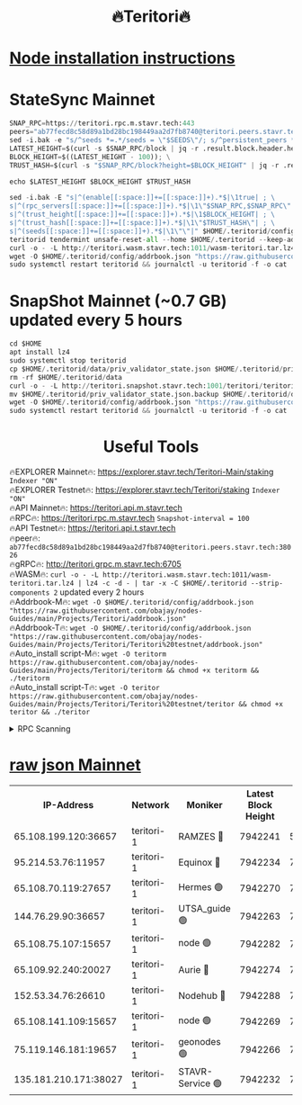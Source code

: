 <h1 align="center"> 🔥Teritori🔥</h1>


[Node installation instructions](https://github.com/obajay/nodes-Guides/tree/main/Projects/Teritori)
=

# StateSync Mainnet
```python
SNAP_RPC=https://teritori.rpc.m.stavr.tech:443
peers="ab77fecd8c58d89a1bd28bc198449aa2d7fb8740@teritori.peers.stavr.tech:38026"
sed -i.bak -e "s/^seeds *=.*/seeds = \"$SEEDS\"/; s/^persistent_peers *=.*/persistent_peers = \"$PEERS\"/" $HOME/.teritorid/config/config.toml
LATEST_HEIGHT=$(curl -s $SNAP_RPC/block | jq -r .result.block.header.height); \
BLOCK_HEIGHT=$((LATEST_HEIGHT - 100)); \
TRUST_HASH=$(curl -s "$SNAP_RPC/block?height=$BLOCK_HEIGHT" | jq -r .result.block_id.hash)

echo $LATEST_HEIGHT $BLOCK_HEIGHT $TRUST_HASH

sed -i.bak -E "s|^(enable[[:space:]]+=[[:space:]]+).*$|\1true| ; \
s|^(rpc_servers[[:space:]]+=[[:space:]]+).*$|\1\"$SNAP_RPC,$SNAP_RPC\"| ; \
s|^(trust_height[[:space:]]+=[[:space:]]+).*$|\1$BLOCK_HEIGHT| ; \
s|^(trust_hash[[:space:]]+=[[:space:]]+).*$|\1\"$TRUST_HASH\"| ; \
s|^(seeds[[:space:]]+=[[:space:]]+).*$|\1\"\"|" $HOME/.teritorid/config/config.toml
teritorid tendermint unsafe-reset-all --home $HOME/.teritorid --keep-addr-book
curl -o - -L http://teritori.wasm.stavr.tech:1011/wasm-teritori.tar.lz4 | lz4 -c -d - | tar -x -C $HOME/.teritorid --strip-components 2
wget -O $HOME/.teritorid/config/addrbook.json "https://raw.githubusercontent.com/obajay/nodes-Guides/main/Projects/Teritori/addrbook.json"
sudo systemctl restart teritorid && journalctl -u teritorid -f -o cat
```

# SnapShot Mainnet (~0.7 GB) updated every 5 hours
```python
cd $HOME
apt install lz4
sudo systemctl stop teritorid
cp $HOME/.teritorid/data/priv_validator_state.json $HOME/.teritorid/priv_validator_state.json.backup
rm -rf $HOME/.teritorid/data
curl -o - -L http://teritori.snapshot.stavr.tech:1001/teritori/teritori-snap.tar.lz4 | lz4 -c -d - | tar -x -C $HOME/.teritorid --strip-components 2
mv $HOME/.teritorid/priv_validator_state.json.backup $HOME/.teritorid/data/priv_validator_state.json
wget -O $HOME/.teritorid/config/addrbook.json "https://raw.githubusercontent.com/obajay/nodes-Guides/main/Projects/Teritori/addrbook.json"
sudo systemctl restart teritorid && journalctl -u teritorid -f -o cat
```
 <h1 align="center"> Useful Tools</h1>

🔥EXPLORER Mainnet🔥:      https://explorer.stavr.tech/Teritori-Main/staking      `Indexer "ON"` \
🔥EXPLORER Testnet🔥:        https://explorer.stavr.tech/Teritori/staking            `Indexer "ON"` \
🔥API Mainnet🔥:                   https://teritori.api.m.stavr.tech \
🔥RPC🔥:                                   https://teritori.rpc.m.stavr.tech                         `Snapshot-interval = 100` \
🔥API Testnet🔥:                     https://teritori.api.t.stavr.tech \
🔥peer🔥:                     `ab77fecd8c58d89a1bd28bc198449aa2d7fb8740@teritori.peers.stavr.tech:38026` \
🔥gRPC🔥:                                http://teritori.grpc.m.stavr.tech:6705 \
🔥WASM🔥: ```curl -o - -L http://teritori.wasm.stavr.tech:1011/wasm-teritori.tar.lz4 | lz4 -c -d - | tar -x -C $HOME/.teritorid --strip-components 2``` updated every 2 hours \
🔥Addrbook-M🔥:    ```wget -O $HOME/.teritorid/config/addrbook.json "https://raw.githubusercontent.com/obajay/nodes-Guides/main/Projects/Teritori/addrbook.json"``` \
🔥Addrbook-T🔥:    ```wget -O $HOME/.teritorid/config/addrbook.json "https://raw.githubusercontent.com/obajay/nodes-Guides/main/Projects/Teritori/Teritori%20testnet/addrbook.json"``` \
🔥Auto_install script-M🔥: ```wget -O teritorm https://raw.githubusercontent.com/obajay/nodes-Guides/main/Projects/Teritori/teritorm && chmod +x teritorm && ./teritorm``` \
🔥Auto_install script-T🔥: ```wget -O teritor https://raw.githubusercontent.com/obajay/nodes-Guides/main/Projects/Teritori/Teritori%20testnet/teritor && chmod +x teritor && ./teritor```

<details>
<summary>RPC Scanning</summary>

<h2 align="center"> We scan nodes in real time every 4 hours. And we provide the final result of RPC endpoints.
We cannot influence the operation of these nodes in any way. </h2>


```python
If Voting Power is higher than 0 --> then the Node is a validator of the network and may be subject to attack and be a potential threat to the chain.
```
```python
We marked such validators with a red symbol
```

</details>

[raw json Mainnet](https://rpc-check.teritorim.stavr.tech/teritorim/rpc-teritorim-result.json)
=



<table><tr><th>IP-Address</th><th>Network</th><th>Moniker</th><th>Latest Block Height</th><th>Earliest Block Height</th><th>Catching Up</th><th>Tx Index</th><th>Voting Power</th><th>Scan Time</th></tr><tr><td>65.108.199.120:36657</td><td>teritori-1</td><td>RAMZES 🔴</td><td>7942241</td><td>5996001</td><td>False</td><td>on</td><td>787915</td><td>2024-03-19T22:14:32.707444419UTC</td></tr><tr><td>95.214.53.76:11957</td><td>teritori-1</td><td>Equinox 🔴</td><td>7942234</td><td>7203180</td><td>False</td><td>on</td><td>1539077</td><td>2024-03-19T22:13:49.309403866UTC</td></tr><tr><td>65.108.70.119:27657</td><td>teritori-1</td><td>Hermes 🟢</td><td>7942270</td><td>7203180</td><td>False</td><td>on</td><td>0</td><td>2024-03-19T22:17:22.722789004UTC</td></tr><tr><td>144.76.29.90:36657</td><td>teritori-1</td><td>UTSA_guide 🟢</td><td>7942263</td><td>7208001</td><td>False</td><td>on</td><td>0</td><td>2024-03-19T22:16:39.481764925UTC</td></tr><tr><td>65.108.75.107:15657</td><td>teritori-1</td><td>node 🟢</td><td>7942282</td><td>7358868</td><td>False</td><td>on</td><td>0</td><td>2024-03-19T22:18:30.138564162UTC</td></tr><tr><td>65.109.92.240:20027</td><td>teritori-1</td><td>Aurie 🔴</td><td>7942274</td><td>7568001</td><td>False</td><td>on</td><td>119310</td><td>2024-03-19T22:17:43.564001240UTC</td></tr><tr><td>152.53.34.76:26610</td><td>teritori-1</td><td>Nodehub 🔴</td><td>7942288</td><td>7580883</td><td>False</td><td>on</td><td>65696</td><td>2024-03-19T22:19:06.160896838UTC</td></tr><tr><td>65.108.141.109:15657</td><td>teritori-1</td><td>node 🟢</td><td>7942269</td><td>7714496</td><td>False</td><td>on</td><td>0</td><td>2024-03-19T22:17:15.571165747UTC</td></tr><tr><td>75.119.146.181:19657</td><td>teritori-1</td><td>geonodes 🟢</td><td>7942266</td><td>7747478</td><td>False</td><td>on</td><td>0</td><td>2024-03-19T22:16:58.646231930UTC</td></tr><tr><td>135.181.210.171:38027</td><td>teritori-1</td><td>STAVR-Service 🟢</td><td>7942232</td><td>7939001</td><td>False</td><td>on</td><td>0</td><td>2024-03-19T22:13:40.769775360UTC</td></tr></table>
